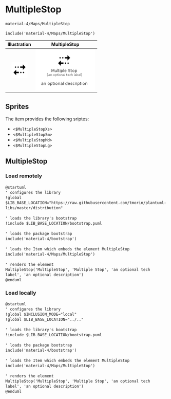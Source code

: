 # MultipleStop


```text
material-4/Maps/MultipleStop
```

```text
include('material-4/Maps/MultipleStop')
```



| Illustration | MultipleStop |
| :---: | :---: |
| ![illustration for Illustration](../../material-4/Maps/MultipleStop.png) | ![illustration for MultipleStop](../../material-4/Maps/MultipleStop.Local.png) |



## Sprites
The item provides the following sriptes:

- `<$MultipleStopXs>`
- `<$MultipleStopSm>`
- `<$MultipleStopMd>`
- `<$MultipleStopLg>`





## MultipleStop

### Load remotely
```plantuml
@startuml
' configures the library
!global $LIB_BASE_LOCATION="https://raw.githubusercontent.com/tmorin/plantuml-libs/master/distribution"

' loads the library's bootstrap
!include $LIB_BASE_LOCATION/bootstrap.puml

' loads the package bootstrap
include('material-4/bootstrap')

' loads the Item which embeds the element MultipleStop
include('material-4/Maps/MultipleStop')

' renders the element
MultipleStop('MultipleStop', 'Multiple Stop', 'an optional tech label', 'an optional description')
@enduml
```

### Load locally
```plantuml
@startuml
' configures the library
!global $INCLUSION_MODE="local"
!global $LIB_BASE_LOCATION="../.."

' loads the library's bootstrap
!include $LIB_BASE_LOCATION/bootstrap.puml

' loads the package bootstrap
include('material-4/bootstrap')

' loads the Item which embeds the element MultipleStop
include('material-4/Maps/MultipleStop')

' renders the element
MultipleStop('MultipleStop', 'Multiple Stop', 'an optional tech label', 'an optional description')
@enduml
```

